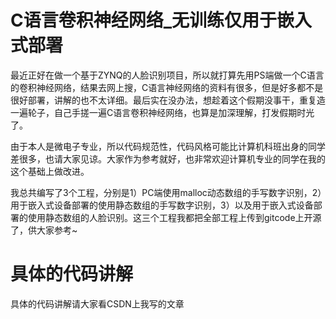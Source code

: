 # C语言卷积神经网络_无训练仅用于嵌入式部署

最近正好在做一个基于ZYNQ的人脸识别项目，所以就打算先用PS端做一个C语言的卷积神经网络，结果去网上搜，C语言神经网络的资料有很多，但是好多都不是很好部署，讲解的也不太详细。最后实在没办法，想趁着这个假期没事干，重复造一遍轮子，自己手搓一遍C语言卷积神经网络，也算是加深理解，打发假期时光了。

由于本人是微电子专业，所以代码规范性，代码风格可能比计算机科班出身的同学差很多，也请大家见谅。大家作为参考就好，也非常欢迎计算机专业的同学在我的这个基础上做改进。

我总共编写了3个工程，分别是1）PC端使用malloc动态数组的手写数字识别，2）用于嵌入式设备部署的使用静态数组的手写数字识别，3）以及用于嵌入式设备部署的使用静态数组的人脸识别。这三个工程我都把全部工程上传到gitcode上开源了，供大家参考~

# 具体的代码讲解
具体的代码讲解请大家看CSDN上我写的文章